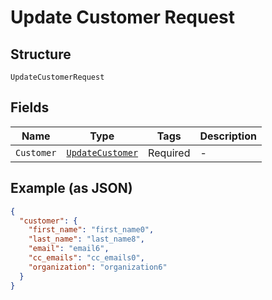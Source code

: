 
# Update Customer Request

## Structure

`UpdateCustomerRequest`

## Fields

| Name | Type | Tags | Description |
|  --- | --- | --- | --- |
| `Customer` | [`UpdateCustomer`](../../doc/models/update-customer.md) | Required | - |

## Example (as JSON)

```json
{
  "customer": {
    "first_name": "first_name0",
    "last_name": "last_name8",
    "email": "email6",
    "cc_emails": "cc_emails0",
    "organization": "organization6"
  }
}
```

